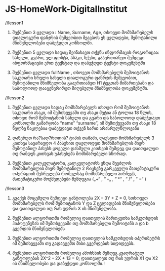 # JS-HomeWork-DigitalInstitut
//lesson1

1. შექმენით 3 ცვლადი : Name, Surname, Age, თხოვეთ მომხმარებელს დიალოგური ფანჯრის მეშვეობით შეავსოს ეს ცვლადები, შემოტანილი მნიშვნელობები დაბეჭდეთ კონსოლში.

2. შექმენით 5 ცვლადი სადაც შეინახავთ თქვნს ინფორმაცის როგორიცაა: სახელი, გვარი, ელ.ფოსტა, ასაკი, სქესი, გააერთიანეთ შემდეგი ინფორმაციები ერთ ტექსტად და დაბეჭდეთ     ტექსტი დოკუმენტში

3. შექმენით ცვლადი fullName , თხოვეთ მომხმარებელს შემოიტანოს საკუთარი სრული სახელი დიალოგური ფანრჯის მეშვეობით, შემოტანილი მნიშნელობა გააერთიანეთ H1 ტეგთან       მიმართებაში და საბოლოოდ დააგენერირეთ მიღებული მნიშნელობა დოკუმენტში.

//lesson2

1. შექმენით ცვლადი სადაც მომხმარებელს თხოვთ რომ შემოიტანოს საკუთარი ასაკი, იმ შემთხვევაში თუ ასაკი მეტია ან ტოლია 18 წლის, თხოვთ რომ შემოიტანოს სახელი და გვარი     და საბოლოოდ დაბეჭდავთ კონსოლში გამარჯობა “name” “surname”, იმ შემთქვევაში თუ ასაკი 18 წელზე ნაკლებია დაბეჭდავთ თქვენ ხართ არასრულწლოვანი

2. დაწერეთ რა?სად?როდის? ტიპის თამაში, დაუსვით მომხმარებელს 3 კითხვა სავარაუდო 4 პასუხით დაელოდეთ მომხმარებლის მიერ შემოტანილ პასუხს ყოველი დასმული კითხვის     შემდეგ და დაითვალეთ თუ რამდენ კითხვას უპასუხებს მომხმარებელი სწორად.

3. შექმენით კალკულატორი, კალკულატორს უნდა შეეძლოს მომხმარებლის მიერ შემოტანილ 2 რიცხვზე გარკვეული მათემატიკური ოპერაციის შესრულება რომელსაც მომხმარებელი         აირჩევს, მათემატიკური მოქმედებები შემდეგია („+“ , “ –„ , “ *“ , “ /“ , “ =“ )

//lesson3

1. გვაქვს მოცემული შემდეგი განტოლება 2X – 3Y + Z = 0, სთხოვეთ მომხმარებელს რომ შემოიტანოს Y და Z ცვლადების მნიშვნელობები და დაითვალეთ თუ რას უდრის X ის         მნიშვნელობა.

2. შექმენით ალგორითმი რომელიც დაითვლის მართკუთხა სამკუთხედის ჰიპოტენუზას იმ შემთხვევაში თუ მომხმარებელი შემოიტანს a და b გვერდის მნიშვნელობებს

3. შექმენით ალგორითმი რომელიც დაითვლის სამკუთხედის oპერიმეტრს იმ შემთხვევაში თუ გადავცემთ მისი გვერდების სიდიდეებს.

4. შექმენით ალგორითმი რომელიც ამოხსნის შემდეგ კვადრატულ განტოლებას 2X^2 – 2X + 13 = 0; დაითვალეთ თუ რას უდრის X1 და X2 ის მნიშნელობები და დაბეჭდეთ კონსოლში.!
